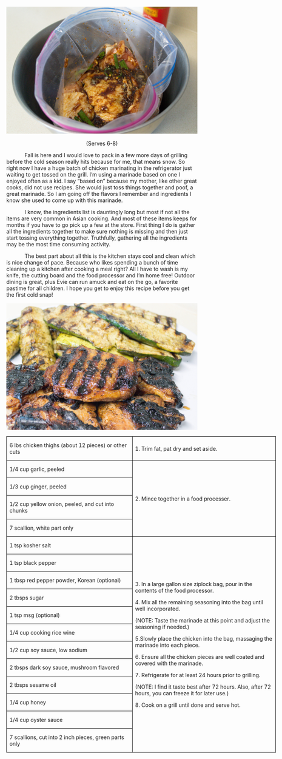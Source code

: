 ![](assets/images/2015/10/20150726-20150726-DSC_4030.jpg)
<p align=center style='text-align:center'><span>(Serves 6-8)</span></p>

<p style='text-indent:.5in'><span>Fall
is here and I would love to pack in a few more days of grilling before the cold season really hits because for me, that means snow. So right now I have a huge batch of chicken marinating in the refrigerator just waiting to get tossed on the grill. I’m using a marinade based on one I enjoyed often as a kid. I say “based on” because my mother, like other great cooks, did not use recipes. She
would just toss things together and poof, a great marinade. So I am going off the flavors I remember and ingredients I know she used to come up with this marinade. </span></p>

<p style='text-indent:.5in'><span>I know, the ingredients list is dauntingly long but most if not all the items are very common in Asian cooking. And most of these items keeps for months if you
have to go pick up a few at the store. First thing I do is gather all the ingredients together to make sure nothing is missing and then just start tossing everything together. Truthfully, gathering all the ingredients may be the most time consuming activity. </span></p>

<p style='text-indent:.5in'><span>The
best part about all this is the kitchen stays cool and clean which is nice change of pace. Because who likes spending a bunch of time cleaning up a kitchen after cooking a meal right? All I have to wash is my knife, the cutting board and the food processor and I’m home free! Outdoor dining is great, plus Evie can run amuck and eat on the go, a favorite pastime for all children. I hope you get to enjoy this recipe before you get the first cold snap!</span></p>

![](assets/images/2015/10/20150731-20150731-DSC_4056.jpg)

<table border=1 cellspacing=0 cellpadding=0 width=534
 style='width:533.5pt;border-collapse:collapse;border:none'>
 <tr style='height:20.05pt'>
  <td width=248 style='width:3.45in;border:solid windowtext 1.0pt;padding:0in 5.4pt 0in 5.4pt;
  height:20.05pt'>
  <p><span>6 lbs chicken thighs
  (about 12 pieces) or other cuts</span></p>
  </td>
  <td width=285 style='width:285.1pt;border:solid windowtext 1.0pt;border-left:
  none;padding:0in 5.4pt 0in 5.4pt;height:20.05pt'>
  <p><span>1. Trim fat, pat dry and
  set aside.</span></p>
  </td>
 </tr>
 <tr style='height:20.05pt'>
  <td width=248 style='width:3.45in;border:solid windowtext 1.0pt;border-top:
  none;padding:0in 5.4pt 0in 5.4pt;height:20.05pt'>
  <p><span>1/4 cup garlic, peeled</span></p>
  </td>
  <td width=285 rowspan=4 style='width:285.1pt;border-top:none;border-left:
  none;border-bottom:solid windowtext 1.0pt;border-right:solid windowtext 1.0pt;
  padding:0in 5.4pt 0in 5.4pt;height:20.05pt'>
  <p><span>2. Mince together in a
  food processer.</span></p>
  </td>
 </tr>
 <tr style='height:20.05pt'>
  <td width=248 style='width:3.45in;border:solid windowtext 1.0pt;border-top:
  none;padding:0in 5.4pt 0in 5.4pt;height:20.05pt'>
  <p><span>1/3 cup ginger, peeled</span></p>
  </td>
 </tr>
 <tr style='height:20.05pt'>
  <td width=248 style='width:3.45in;border:solid windowtext 1.0pt;border-top:
  none;padding:0in 5.4pt 0in 5.4pt;height:20.05pt'>
  <p><span>1/2 cup yellow onion, peeled,
  and cut into chunks</span></p>
  </td>
 </tr>
 <tr style='height:20.05pt'>
  <td width=248 style='width:3.45in;border:solid windowtext 1.0pt;border-top:
  none;padding:0in 5.4pt 0in 5.4pt;height:20.05pt'>
  <p><span>7 scallion, white part
  only</span></p>
  </td>
 </tr>
 <tr style='height:20.05pt'>
  <td width=248 style='width:3.45in;border:solid windowtext 1.0pt;border-top:
  none;padding:0in 5.4pt 0in 5.4pt;height:20.05pt'>
  <p><span>1 tsp kosher salt</span></p>
  </td>
  <td width=285 rowspan=12 style='width:285.1pt;border-top:none;border-left:
  none;border-bottom:solid windowtext 1.0pt;border-right:solid windowtext 1.0pt;
  padding:0in 5.4pt 0in 5.4pt;height:20.05pt'>
  <p><span>3. In a large gallon size
  ziplock bag, pour in the contents of the food processor.</span></p>
  <p><span>4. Mix all the remaining
  seasoning into the bag until well incorporated.</span></p>
  <p><span>(NOTE: Taste the marinade
  at this point and adjust the seasoning if needed.)</span></p>
  <p><span>5.Slowly place the chicken
  into the bag, massaging the marinade into each piece.</span></p>
  <p><span>6. Ensure all the chicken
  pieces are well coated and covered with the marinade.</span></p>
  <p><span>7. Refrigerate for at
  least 24 hours prior to grilling.</span></p>
  <p><span>(NOTE: I find it taste
  best after 72 hours. Also, after 72 hours, you can freeze it for later use.)</span></p>
  <p><span>8. Cook on a grill until
  done and serve hot. </span></p>
  </td>
 </tr>
 <tr style='height:20.05pt'>
  <td width=248 style='width:3.45in;border:solid windowtext 1.0pt;border-top:
  none;padding:0in 5.4pt 0in 5.4pt;height:20.05pt'>
  <p><span>1 tsp black pepper</span></p>
  </td>
 </tr>
 <tr style='height:20.05pt'>
  <td width=248 style='width:3.45in;border:solid windowtext 1.0pt;border-top:
  none;padding:0in 5.4pt 0in 5.4pt;height:20.05pt'>
  <p><span>1 tbsp red pepper powder,
  Korean (optional)</span></p>
  </td>
 </tr>
 <tr style='height:20.05pt'>
  <td width=248 style='width:3.45in;border:solid windowtext 1.0pt;border-top:
  none;padding:0in 5.4pt 0in 5.4pt;height:20.05pt'>
  <p><span>2 tbsps sugar</span></p>
  </td>
 </tr>
 <tr style='height:20.05pt'>
  <td width=248 style='width:3.45in;border:solid windowtext 1.0pt;border-top:
  none;padding:0in 5.4pt 0in 5.4pt;height:20.05pt'>
  <p><span>1 tsp msg (optional)</span></p>
  </td>
 </tr>
 <tr style='height:20.05pt'>
  <td width=248 style='width:3.45in;border:solid windowtext 1.0pt;border-top:
  none;padding:0in 5.4pt 0in 5.4pt;height:20.05pt'>
  <p><span>1/4 cup cooking rice wine</span></p>
  </td>
 </tr>
 <tr style='height:20.05pt'>
  <td width=248 style='width:3.45in;border:solid windowtext 1.0pt;border-top:
  none;padding:0in 5.4pt 0in 5.4pt;height:20.05pt'>
  <p><span>1/2 cup soy sauce, low
  sodium</span></p>
  </td>
 </tr>
 <tr style='height:20.05pt'>
  <td width=248 style='width:3.45in;border:solid windowtext 1.0pt;border-top:
  none;padding:0in 5.4pt 0in 5.4pt;height:20.05pt'>
  <p><span>2 tbsps dark soy sauce,
  mushroom flavored</span></p>
  </td>
 </tr>
 <tr style='height:20.05pt'>
  <td width=248 style='width:3.45in;border:solid windowtext 1.0pt;border-top:
  none;padding:0in 5.4pt 0in 5.4pt;height:20.05pt'>
  <p><span>2 tbsps sesame oil</span></p>
  </td>
 </tr>
 <tr style='height:20.05pt'>
  <td width=248 style='width:3.45in;border:solid windowtext 1.0pt;border-top:
  none;padding:0in 5.4pt 0in 5.4pt;height:20.05pt'>
  <p><span>1/4 cup honey</span></p>
  </td>
 </tr>
 <tr style='height:20.05pt'>
  <td width=248 style='width:3.45in;border:solid windowtext 1.0pt;border-top:
  none;padding:0in 5.4pt 0in 5.4pt;height:20.05pt'>
  <p><span>1/4 cup oyster sauce</span></p>
  </td>
 </tr>
 <tr style='height:20.05pt'>
  <td width=248 style='width:3.45in;border:solid windowtext 1.0pt;border-top:
  none;padding:0in 5.4pt 0in 5.4pt;height:20.05pt'>
  <p><span>7 scallions, cut into 2
  inch pieces, green parts only</span></p>
  </td>
 </tr>
</table>
